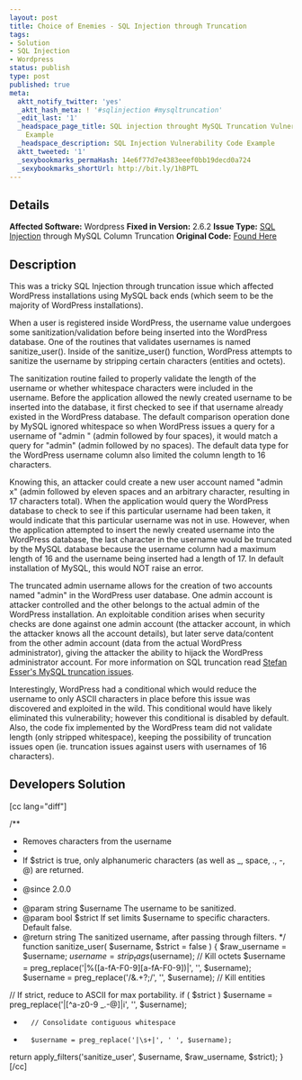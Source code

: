 ```yaml
---
layout: post
title: Choice of Enemies - SQL Injection through Truncation
tags:
- Solution
- SQL Injection
- Wordpress
status: publish
type: post
published: true
meta:
  aktt_notify_twitter: 'yes'
  _aktt_hash_meta: ! '#sqlinjection #mysqltruncation'
  _edit_last: '1'
  _headspace_page_title: SQL injection throught MySQL Truncation Vulnerability Code
    Example
  _headspace_description: SQL Injection Vulnerability Code Example
  aktt_tweeted: '1'
  _sexybookmarks_permaHash: 14e6f77d7e4383eeef0bb19decd0a724
  _sexybookmarks_shortUrl: http://bit.ly/1hBPTL
---
```

## Details
__Affected Software:__ Wordpress
__Fixed in Version:__ 2.6.2
<strong>__Issue Type:__</strong> <a href="http://spotthevuln.com/category/vulnerability/sql-injection/">SQL Injection</a> through MySQL Column Truncation
<strong>Original Code:</strong> <a href="http://spotthevuln.com/2009/10/vulnerable-code-choice-of-enemies/">Found Here</a>
## Description
This was a tricky SQL Injection through truncation issue which affected WordPress installations using MySQL back ends (which seem to be the majority of WordPress installations).

When a user is registered inside WordPress, the username value undergoes some sanitization/validation before being inserted into the WordPress database.  One of the routines that validates usernames is named sanitize_user().  Inside of the sanitize_user() function, WordPress attempts to sanitize the username by stripping certain characters (entities and octets).

The sanitization routine failed to properly validate the length of the username or whether whitespace characters were included in the username. Before the application allowed the newly created username to be inserted into the database, it first checked to see if that username already existed in the WordPress database.  The default comparison operation done by MySQL ignored whitespace so when WordPress issues a query for a username of "admin   " (admin followed by four spaces), it would match a query for "admin" (admin followed by no spaces). The default data type for the WordPress username column also limited the column length to 16 characters.

Knowing this, an attacker could create a new user account named "admin           x" (admin followed by eleven spaces and an arbitrary character, resulting in 17 characters total).  When the application would query the WordPress database to check to see if this particular username had been taken, it would indicate that this particular username was not in use.  However, when the application attempted to insert the newly created username into the WordPress database, the last character in the username would be truncated by the MySQL database because the username column had a maximum length of 16 and the username being inserted had a length of 17.  In default installation of MySQL, this would NOT raise an error.

The truncated admin username allows for the creation of two accounts named "admin" in the WordPress user database.  One admin account is attacker controlled and the other belongs to the actual admin of the WordPress installation.  An exploitable condition arises when security checks are done against one admin account (the attacker account, in which the attacker knows all the account details), but later serve data/content from the other admin account (data from the actual WordPress administrator), giving the attacker the ability to hijack the WordPress administrator account.  For more information on SQL truncation read <a href="http://www.suspekt.org/2008/08/18/mysql-and-sql-column-truncation-vulnerabilities/">Stefan Esser's MySQL truncation issues</a>.

Interestingly, WordPress had a conditional which would reduce the username to only ASCII characters in place before this issue was discovered and exploited in the wild.  This conditional would have likely eliminated this vulnerability; however this conditional is disabled by default.  Also, the code fix implemented by the WordPress team did not validate length (only stripped whitespace), keeping the possibility of truncation issues open (ie. truncation issues against users with usernames of 16 characters).
## Developers Solution
[cc lang="diff"]

/**
* Removes characters from the username
*
* If $strict is true, only alphanumeric characters (as well as _, space, ., -, @) are returned.
*
* @since 2.0.0
*
* @param string $username The username to be sanitized.
* @param bool $strict If set limits $username to specific characters. Default false.
* @return string The sanitized username, after passing through filters.
*/
function sanitize_user( $username, $strict = false ) {
$raw_username = $username;
$username = strip_tags($username);
// Kill octets
$username = preg_replace('|%([a-fA-F0-9][a-fA-F0-9])|', '', $username);
$username = preg_replace('/&amp;.+?;/', '', $username); // Kill entities

// If strict, reduce to ASCII for max portability.
if ( $strict )
$username = preg_replace('|[^a-z0-9 _.\-@]|i', '', $username);

+       // Consolidate contiguous whitespace
+       $username = preg_replace('|\s+|', ' ', $username);

return apply_filters('sanitize_user', $username, $raw_username, $strict);
}
[/cc] 
